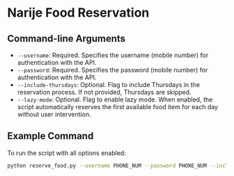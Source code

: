 # Narije Food Reservation

## Command-line Arguments

- `--username`: Required. Specifies the username (mobile number) for authentication with the API.
- `--password`: Required. Specifies the password (mobile number) for authentication with the API.
- `--include-thursdays`: Optional. Flag to include Thursdays in the reservation process. If not provided, Thursdays are skipped.
- `--lazy-mode`: Optional. Flag to enable lazy mode. When enabled, the script automatically reserves the first available food item for each day without user intervention.

## Example Command

To run the script with all options enabled:
```sh
python reserve_food.py --username PHONE_NUM --password PHONE_NUM --include-thursdays --lazy-mode

